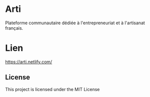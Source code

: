 # Arti
Plateforme communautaire dédiée à l'entrepreneuriat et à l'artisanat français.

# Lien
https://arti.netlify.com/

## License

This project is licensed under the MIT License
